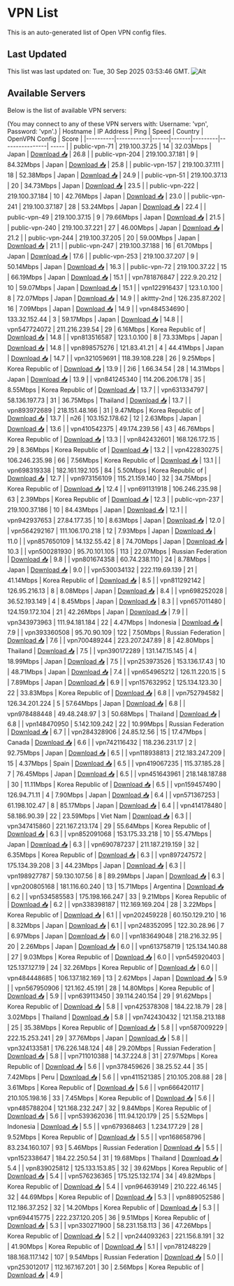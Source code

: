 # VPN List

This is an auto-generated list of Open VPN config files.

## Last Updated

This list was last updated on: Tue, 30 Sep 2025 03:53:46 GMT.
![Alt](https://repobeats.axiom.co/api/embed/186b98318ef1479477931607c1ad7d823f12451f.svg "Repobeats analytics image")

## Available Servers

Below is the list of available VPN servers:

(You may connect to any of these VPN servers with: Username: 'vpn', Password: 'vpn'.)
| Hostname | IP Address | Ping | Speed | Country | OpenVPN Config | Score |
|----------|------------|------|-------|---------|----------------| ----- |
| public-vpn-71 | 219.100.37.25 | 14 | 32.03Mbps | Japan | [Download 📥](./configs/server_0_JP.ovpn) | 26.8 |
| public-vpn-204 | 219.100.37.181 | 9 | 84.32Mbps | Japan | [Download 📥](./configs/server_1_JP.ovpn) | 25.8 |
| public-vpn-157 | 219.100.37.111 | 18 | 52.38Mbps | Japan | [Download 📥](./configs/server_2_JP.ovpn) | 24.9 |
| public-vpn-51 | 219.100.37.13 | 20 | 34.73Mbps | Japan | [Download 📥](./configs/server_3_JP.ovpn) | 23.5 |
| public-vpn-222 | 219.100.37.184 | 10 | 42.76Mbps | Japan | [Download 📥](./configs/server_4_JP.ovpn) | 23.0 |
| public-vpn-241 | 219.100.37.187 | 28 | 53.24Mbps | Japan | [Download 📥](./configs/server_5_JP.ovpn) | 22.4 |
| public-vpn-49 | 219.100.37.15 | 9 | 79.66Mbps | Japan | [Download 📥](./configs/server_6_JP.ovpn) | 21.5 |
| public-vpn-240 | 219.100.37.221 | 27 | 46.00Mbps | Japan | [Download 📥](./configs/server_7_JP.ovpn) | 21.2 |
| public-vpn-244 | 219.100.37.205 | 20 | 59.00Mbps | Japan | [Download 📥](./configs/server_8_JP.ovpn) | 21.1 |
| public-vpn-247 | 219.100.37.188 | 16 | 61.70Mbps | Japan | [Download 📥](./configs/server_9_JP.ovpn) | 17.6 |
| public-vpn-253 | 219.100.37.207 | 9 | 50.14Mbps | Japan | [Download 📥](./configs/server_10_JP.ovpn) | 16.3 |
| public-vpn-72 | 219.100.37.22 | 15 | 66.19Mbps | Japan | [Download 📥](./configs/server_11_JP.ovpn) | 15.1 |
| vpn781876847 | 222.9.20.212 | 10 | 59.07Mbps | Japan | [Download 📥](./configs/server_12_JP.ovpn) | 15.1 |
| vpn122916437 | 123.1.0.100 | 8 | 72.07Mbps | Japan | [Download 📥](./configs/server_13_JP.ovpn) | 14.9 |
| akittty-2nd | 126.235.87.202 | 16 | 7.09Mbps | Japan | [Download 📥](./configs/server_14_JP.ovpn) | 14.9 |
| vpn484534690 | 133.32.152.44 | 3 | 59.17Mbps | Japan | [Download 📥](./configs/server_15_JP.ovpn) | 14.8 |
| vpn547724072 | 211.216.239.54 | 29 | 6.16Mbps | Korea Republic of | [Download 📥](./configs/server_16_KR.ovpn) | 14.8 |
| vpn813516587 | 123.1.0.100 | 8 | 73.33Mbps | Japan | [Download 📥](./configs/server_17_JP.ovpn) | 14.8 |
| vpn898575276 | 121.83.41.21 | 4 | 44.41Mbps | Japan | [Download 📥](./configs/server_18_JP.ovpn) | 14.7 |
| vpn321059691 | 118.39.108.228 | 26 | 9.25Mbps | Korea Republic of | [Download 📥](./configs/server_19_KR.ovpn) | 13.9 |
| 2i6 | 1.66.34.54 | 28 | 14.31Mbps | Japan | [Download 📥](./configs/server_20_JP.ovpn) | 13.9 |
| vpn841245340 | 114.206.206.178 | 35 | 8.55Mbps | Korea Republic of | [Download 📥](./configs/server_21_KR.ovpn) | 13.7 |
| vpn631334797 | 58.136.197.73 | 31 | 36.75Mbps | Thailand | [Download 📥](./configs/server_22_TH.ovpn) | 13.7 |
| vpn893972689 | 218.151.48.166 | 31 | 9.47Mbps | Korea Republic of | [Download 📥](./configs/server_23_KR.ovpn) | 13.7 |
| n26 | 103.152.178.62 | 12 | 2.63Mbps | Japan | [Download 📥](./configs/server_24_JP.ovpn) | 13.6 |
| vpn410542375 | 49.174.239.56 | 43 | 46.76Mbps | Korea Republic of | [Download 📥](./configs/server_25_KR.ovpn) | 13.3 |
| vpn842432601 | 168.126.172.15 | 29 | 8.36Mbps | Korea Republic of | [Download 📥](./configs/server_26_KR.ovpn) | 13.2 |
| vpn422830275 | 106.246.235.98 | 66 | 7.56Mbps | Korea Republic of | [Download 📥](./configs/server_27_KR.ovpn) | 13.1 |
| vpn698319338 | 182.161.192.105 | 84 | 5.50Mbps | Korea Republic of | [Download 📥](./configs/server_28_KR.ovpn) | 12.7 |
| vpn973156109 | 115.21.159.140 | 32 | 34.75Mbps | Korea Republic of | [Download 📥](./configs/server_29_KR.ovpn) | 12.4 |
| vpn691131918 | 106.246.235.98 | 63 | 2.39Mbps | Korea Republic of | [Download 📥](./configs/server_30_KR.ovpn) | 12.3 |
| public-vpn-237 | 219.100.37.186 | 10 | 84.43Mbps | Japan | [Download 📥](./configs/server_31_JP.ovpn) | 12.1 |
| vpn942937653 | 27.84.177.35 | 10 | 8.63Mbps | Japan | [Download 📥](./configs/server_32_JP.ovpn) | 12.0 |
| vpn564292167 | 111.106.170.218 | 12 | 7.93Mbps | Japan | [Download 📥](./configs/server_33_JP.ovpn) | 11.0 |
| vpn857650109 | 14.132.55.42 | 8 | 74.70Mbps | Japan | [Download 📥](./configs/server_34_JP.ovpn) | 10.3 |
| vpn500281930 | 95.70.101.105 | 113 | 22.07Mbps | Russian Federation | [Download 📥](./configs/server_35_RU.ovpn) | 9.8 |
| vpn801674358 | 60.74.238.110 | 24 | 8.78Mbps | Japan | [Download 📥](./configs/server_36_JP.ovpn) | 9.0 |
| vpn530034132 | 222.119.69.139 | 21 | 41.14Mbps | Korea Republic of | [Download 📥](./configs/server_37_KR.ovpn) | 8.5 |
| vpn811292142 | 126.95.216.13 | 8 | 8.08Mbps | Japan | [Download 📥](./configs/server_38_JP.ovpn) | 8.4 |
| vpn698252028 | 36.52.193.149 | 4 | 8.45Mbps | Japan | [Download 📥](./configs/server_39_JP.ovpn) | 8.3 |
| vpn657011480 | 124.159.172.104 | 21 | 42.26Mbps | Japan | [Download 📥](./configs/server_40_JP.ovpn) | 7.9 |
| vpn343973963 | 111.94.181.184 | 22 | 4.47Mbps | Indonesia | [Download 📥](./configs/server_41_ID.ovpn) | 7.9 |
| vpn393360508 | 95.70.90.109 | 122 | 7.50Mbps | Russian Federation | [Download 📥](./configs/server_42_RU.ovpn) | 7.6 |
| vpn700489244 | 223.207.247.89 | 8 | 42.80Mbps | Thailand | [Download 📥](./configs/server_43_TH.ovpn) | 7.5 |
| vpn390172289 | 131.147.15.145 | 4 | 18.99Mbps | Japan | [Download 📥](./configs/server_44_JP.ovpn) | 7.5 |
| vpn253973526 | 153.136.17.43 | 10 | 48.71Mbps | Japan | [Download 📥](./configs/server_45_JP.ovpn) | 7.4 |
| vpn654965212 | 126.11.220.15 | 5 | 7.89Mbps | Japan | [Download 📥](./configs/server_46_JP.ovpn) | 6.9 |
| vpn157632952 | 125.134.123.30 | 22 | 33.83Mbps | Korea Republic of | [Download 📥](./configs/server_47_KR.ovpn) | 6.8 |
| vpn752794582 | 126.34.201.224 | 5 | 57.64Mbps | Japan | [Download 📥](./configs/server_48_JP.ovpn) | 6.8 |
| vpn978488448 | 49.48.248.97 | 3 | 50.68Mbps | Thailand | [Download 📥](./configs/server_49_TH.ovpn) | 6.8 |
| vpn148470950 | 5.142.109.242 | 22 | 10.99Mbps | Russian Federation | [Download 📥](./configs/server_50_RU.ovpn) | 6.7 |
| vpn284328906 | 24.85.12.56 | 15 | 17.47Mbps | Canada | [Download 📥](./configs/server_51_CA.ovpn) | 6.6 |
| vpn742116432 | 118.236.231.17 | 2 | 92.75Mbps | Japan | [Download 📥](./configs/server_52_JP.ovpn) | 6.5 |
| vpn118938813 | 212.183.247.209 | 15 | 4.37Mbps | Spain | [Download 📥](./configs/server_53_ES.ovpn) | 6.5 |
| vpn419067235 | 115.37.185.28 | 7 | 76.45Mbps | Japan | [Download 📥](./configs/server_54_JP.ovpn) | 6.5 |
| vpn451643961 | 218.148.187.88 | 30 | 11.11Mbps | Korea Republic of | [Download 📥](./configs/server_55_KR.ovpn) | 6.5 |
| vpn159457490 | 126.94.71.11 | 4 | 7.90Mbps | Japan | [Download 📥](./configs/server_56_JP.ovpn) | 6.4 |
| vpn571367253 | 61.198.102.47 | 8 | 85.17Mbps | Japan | [Download 📥](./configs/server_57_JP.ovpn) | 6.4 |
| vpn414178480 | 58.186.90.39 | 22 | 23.59Mbps | Viet Nam | [Download 📥](./configs/server_58_VN.ovpn) | 6.3 |
| vpn347415860 | 221.167.213.174 | 29 | 55.64Mbps | Korea Republic of | [Download 📥](./configs/server_59_KR.ovpn) | 6.3 |
| vpn852091068 | 153.175.33.218 | 10 | 55.47Mbps | Japan | [Download 📥](./configs/server_60_JP.ovpn) | 6.3 |
| vpn690787237 | 211.187.219.159 | 32 | 6.35Mbps | Korea Republic of | [Download 📥](./configs/server_61_KR.ovpn) | 6.3 |
| vpn897247572 | 175.134.39.208 | 3 | 44.23Mbps | Japan | [Download 📥](./configs/server_62_JP.ovpn) | 6.3 |
| vpn198927787 | 59.130.107.56 | 8 | 89.29Mbps | Japan | [Download 📥](./configs/server_63_JP.ovpn) | 6.3 |
| vpn200805168 | 181.116.60.240 | 13 | 15.71Mbps | Argentina | [Download 📥](./configs/server_64_AR.ovpn) | 6.2 |
| vpn534585583 | 175.198.166.247 | 33 | 9.21Mbps | Korea Republic of | [Download 📥](./configs/server_65_KR.ovpn) | 6.2 |
| vpn338398187 | 112.169.169.204 | 28 | 3.22Mbps | Korea Republic of | [Download 📥](./configs/server_66_KR.ovpn) | 6.1 |
| vpn202459228 | 60.150.129.210 | 16 | 8.32Mbps | Japan | [Download 📥](./configs/server_67_JP.ovpn) | 6.1 |
| vpn248352095 | 122.30.28.96 | 7 | 6.97Mbps | Japan | [Download 📥](./configs/server_68_JP.ovpn) | 6.0 |
| vpn183649048 | 218.216.32.95 | 20 | 2.26Mbps | Japan | [Download 📥](./configs/server_69_JP.ovpn) | 6.0 |
| vpn613758719 | 125.134.140.88 | 27 | 9.03Mbps | Korea Republic of | [Download 📥](./configs/server_70_KR.ovpn) | 6.0 |
| vpn545920403 | 125.137.127.19 | 24 | 32.26Mbps | Korea Republic of | [Download 📥](./configs/server_71_KR.ovpn) | 6.0 |
| vpn484448685 | 106.137.182.169 | 13 | 2.62Mbps | Japan | [Download 📥](./configs/server_72_JP.ovpn) | 5.9 |
| vpn567950906 | 121.162.45.191 | 28 | 14.80Mbps | Korea Republic of | [Download 📥](./configs/server_73_KR.ovpn) | 5.9 |
| vpn639113450 | 39.114.240.154 | 29 | 91.62Mbps | Korea Republic of | [Download 📥](./configs/server_74_KR.ovpn) | 5.8 |
| vpn425378308 | 184.22.18.79 | 28 | 3.02Mbps | Thailand | [Download 📥](./configs/server_75_TH.ovpn) | 5.8 |
| vpn742430432 | 121.158.213.188 | 25 | 35.38Mbps | Korea Republic of | [Download 📥](./configs/server_76_KR.ovpn) | 5.8 |
| vpn587009229 | 222.15.253.241 | 29 | 37.76Mbps | Japan | [Download 📥](./configs/server_77_JP.ovpn) | 5.8 |
| vpn324133581 | 176.226.148.124 | 48 | 29.20Mbps | Russian Federation | [Download 📥](./configs/server_78_RU.ovpn) | 5.8 |
| vpn711010388 | 14.37.224.8 | 31 | 27.97Mbps | Korea Republic of | [Download 📥](./configs/server_79_KR.ovpn) | 5.6 |
| vpn378459626 | 38.25.52.44 | 35 | 7.42Mbps | Peru | [Download 📥](./configs/server_80_PE.ovpn) | 5.6 |
| vpn411521385 | 210.105.208.88 | 28 | 3.61Mbps | Korea Republic of | [Download 📥](./configs/server_81_KR.ovpn) | 5.6 |
| vpn666420117 | 210.105.198.16 | 33 | 7.45Mbps | Korea Republic of | [Download 📥](./configs/server_82_KR.ovpn) | 5.6 |
| vpn485788204 | 121.168.232.247 | 32 | 9.84Mbps | Korea Republic of | [Download 📥](./configs/server_83_KR.ovpn) | 5.6 |
| vpn539362036 | 111.94.120.179 | 25 | 5.52Mbps | Indonesia | [Download 📥](./configs/server_84_ID.ovpn) | 5.5 |
| vpn679368463 | 1.234.177.29 | 28 | 9.52Mbps | Korea Republic of | [Download 📥](./configs/server_85_KR.ovpn) | 5.5 |
| vpn168658796 | 83.234.160.107 | 93 | 5.46Mbps | Russian Federation | [Download 📥](./configs/server_86_RU.ovpn) | 5.5 |
| vpn152338647 | 184.22.250.54 | 31 | 19.68Mbps | Thailand | [Download 📥](./configs/server_87_TH.ovpn) | 5.4 |
| vpn839025812 | 125.133.153.85 | 32 | 39.62Mbps | Korea Republic of | [Download 📥](./configs/server_88_KR.ovpn) | 5.4 |
| vpn576236365 | 175.125.132.174 | 34 | 49.82Mbps | Korea Republic of | [Download 📥](./configs/server_89_KR.ovpn) | 5.4 |
| vpn964639149 | 210.222.46.145 | 32 | 44.69Mbps | Korea Republic of | [Download 📥](./configs/server_90_KR.ovpn) | 5.3 |
| vpn889052586 | 112.186.37.252 | 32 | 14.20Mbps | Korea Republic of | [Download 📥](./configs/server_91_KR.ovpn) | 5.3 |
| vpn694415775 | 222.237.120.205 | 36 | 9.51Mbps | Korea Republic of | [Download 📥](./configs/server_92_KR.ovpn) | 5.3 |
| vpn330271900 | 58.231.158.113 | 36 | 47.26Mbps | Korea Republic of | [Download 📥](./configs/server_93_KR.ovpn) | 5.2 |
| vpn244093263 | 221.156.8.191 | 32 | 41.90Mbps | Korea Republic of | [Download 📥](./configs/server_94_KR.ovpn) | 5.1 |
| vpn781248229 | 188.168.117.142 | 107 | 9.54Mbps | Russian Federation | [Download 📥](./configs/server_95_RU.ovpn) | 5.0 |
| vpn253012017 | 112.167.167.201 | 30 | 2.56Mbps | Korea Republic of | [Download 📥](./configs/server_96_KR.ovpn) | 4.9 |
